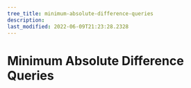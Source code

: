 ```yaml
---
tree_title: minimum-absolute-difference-queries
description: 
last_modified: 2022-06-09T21:23:28.2328
---
```


# Minimum Absolute Difference Queries
